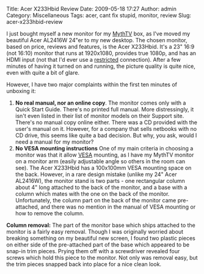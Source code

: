 Title: Acer X233Hbid Review
Date: 2009-05-18 17:27
Author: admin
Category: Miscellaneous
Tags: acer, cant fix stupid, monitor, review
Slug: acer-x233hbid-review

I just bought myself a new monitor for my [MythTV][] box, as I've moved
my beautiful Acer AL2416W 24"er to my new desktop. The chosen monitor,
based on price, reviews and features, is the Acer X233Hbid. It's a 23"
16:9 (not 16:10) monitor that runs at 1920x1080, provides true 1080p,
and has an HDMI input (not that I'd ever use a [restricted][]
connection). After a few minutes of having it turned on and running, the
picture quality is quite nice, even with quite a bit of glare.

However, I have two major complaints within the first ten minutes of
unboxing it:

1.  **No real manual, nor an online copy**. The monitor comes only with
    a Quick Start Guide. There's no printed full manual. More
    distressingly, it isn't even listed in their list of monitor models
    on their Support site. There's no manual copy online either. There
    was a CD provided with the user's manual on it. However, for a
    company that sells netbooks with no CD drive, this seems like quite
    a bad decision. But why, you ask, would I need a manual for my
    monitor?
2.  **No VESA mounting instructions** One of my main criteria in
    choosing a monitor was that it allow [VESA][] mounting, as I have my
    MythTV monitor on a monitor arm (easily adjustable angle so others
    in the room can see). The Acer X233Hbid has a 100x100mm VESA
    mounting space on the back. However, in a rare design mistake
    (unlike my 24" Acer AL2416W), the monitor stand is two parts - one
    rectangular column about 4" long attached to the back of the
    monitor, and a base with a column which mates with the one on the
    back of the monitor. Unfortunately, the column part on the back of
    the monitor came pre-attached, and there was no mention in the
    manual of VESA mounting or how to remove the column.

**Column removal:** The part of the monitor base which ships attached to
the monitor is a fairly easy removal. Though I was originally worried
about breaking something on my beautiful new screen, I found two plastic
pieces on either side of the pre-attached part of the base which
appeared to be snap-in trim pieces. Prying them off with a screwdriver
revealed four screws which hold this piece to the monitor. Not only was
removal easy, but the trim pieces snapped back into place for a nice
clean look.

  [MythTV]: http://www.mythtv.org
  [restricted]: http://www.eff.org/deeplinks/2007/01/hdcp-screwing-fans-more-ways-ever
  [VESA]: http://en.wikipedia.org/wiki/VESA_mount
